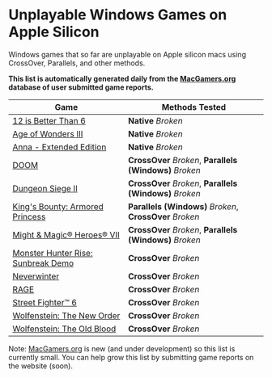 # Unplayable Windows Games on Apple Silicon

Windows games that so far are unplayable on Apple silicon macs using CrossOver, Parallels, and other
methods.

**This list is automatically generated daily from the [MacGamers.org](https://macgamers.org/) database of user submitted
game reports.**

| Game                                                                                                | Methods Tested                                           |
|-----------------------------------------------------------------------------------------------------|----------------------------------------------------------|
| [12 is Better Than 6](https://macgamers.org/games/12-is-better-than-6)                              | **Native** *Broken*                                      |
| [Age of Wonders III](https://macgamers.org/games/age-of-wonders-iii)                                | **Native** *Broken*                                      |
| [Anna - Extended Edition](https://macgamers.org/games/anna-extended-edition)                        | **Native** *Broken*                                      |
| [DOOM](https://macgamers.org/games/doom)                                                            | **CrossOver** *Broken*, **Parallels (Windows)** *Broken* |
| [Dungeon Siege II](https://macgamers.org/games/dungeon-siege-ii)                                    | **CrossOver** *Broken*, **Parallels (Windows)** *Broken* |
| [King's Bounty: Armored Princess](https://macgamers.org/games/kings-bounty-armored-princess)        | **Parallels (Windows)** *Broken*, **CrossOver** *Broken* |
| [Might & Magic® Heroes® VII](https://macgamers.org/games/might-magic-heroes-vii)                  | **CrossOver** *Broken*, **Parallels (Windows)** *Broken* |
| [Monster Hunter Rise: Sunbreak Demo](https://macgamers.org/games/monster-hunter-rise-sunbreak-demo) | **CrossOver** *Broken*                                   |
| [Neverwinter](https://macgamers.org/games/neverwinter)                                              | **CrossOver** *Broken*                                   |
| [RAGE](https://macgamers.org/games/rage)                                                            | **CrossOver** *Broken*                                   |
| [Street Fighter™ 6](https://macgamers.org/games/street-fighter-6)                                 | **CrossOver** *Broken*                                   |
| [Wolfenstein: The New Order](https://macgamers.org/games/wolfenstein-the-new-order)                 | **CrossOver** *Broken*                                   |
| [Wolfenstein: The Old Blood](https://macgamers.org/games/wolfenstein-the-old-blood)                 | **CrossOver** *Broken*                                   |


Note: [MacGamers.org](https://macgamers.org/) is new (and under development) so this list is currently small. You can
help grow this list by submitting game reports on the website (soon).
